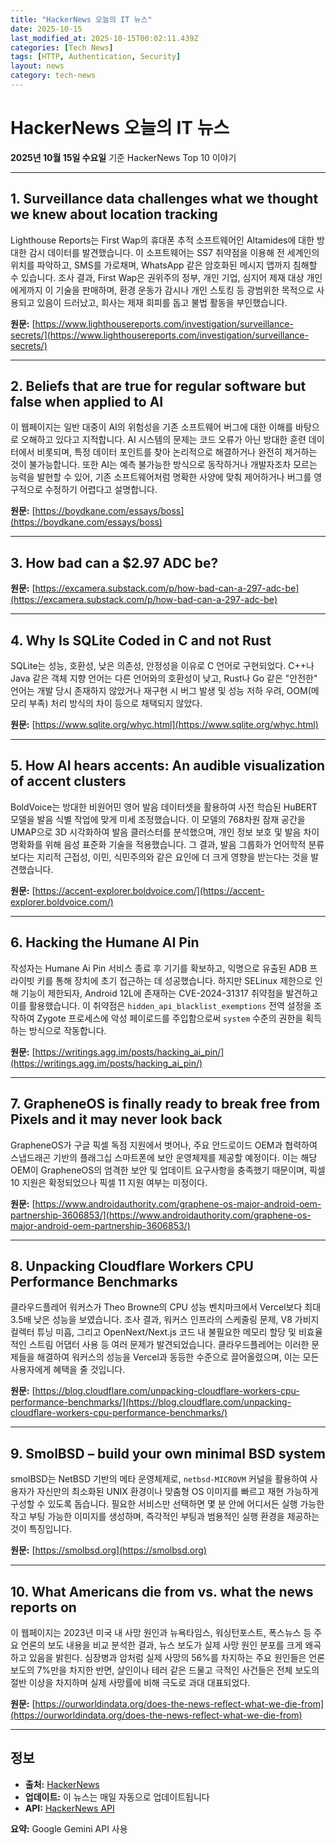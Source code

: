 ```yaml
---
title: "HackerNews 오늘의 IT 뉴스"
date: 2025-10-15
last_modified_at: 2025-10-15T00:02:11.439Z
categories: [Tech News]
tags: [HTTP, Authentication, Security]
layout: news
category: tech-news
---
```

# HackerNews 오늘의 IT 뉴스

**2025년 10월 15일 수요일** 기준 HackerNews Top 10 이야기

---


## 1. Surveillance data challenges what we thought we knew about location tracking

<div class="home-news-summary">

Lighthouse Reports는 First Wap의 휴대폰 추적 소프트웨어인 Altamides에 대한 방대한 감시 데이터를 발견했습니다. 이 소프트웨어는 SS7 취약점을 이용해 전 세계인의 위치를 파악하고, SMS를 가로채며, WhatsApp 같은 암호화된 메시지 앱까지 침해할 수 있습니다. 조사 결과, First Wap은 권위주의 정부, 개인 기업, 심지어 제재 대상 개인에게까지 이 기술을 판매하며, 환경 운동가 감시나 개인 스토킹 등 광범위한 목적으로 사용되고 있음이 드러났고, 회사는 제재 회피를 돕고 불법 활동을 부인했습니다.

</div>

**원문:** [https://www.lighthousereports.com/investigation/surveillance-secrets/](https://www.lighthousereports.com/investigation/surveillance-secrets/)

---


## 2. Beliefs that are true for regular software but false when applied to AI

<div class="home-news-summary">

이 웹페이지는 일반 대중이 AI의 위험성을 기존 소프트웨어 버그에 대한 이해를 바탕으로 오해하고 있다고 지적합니다. AI 시스템의 문제는 코드 오류가 아닌 방대한 훈련 데이터에서 비롯되며, 특정 데이터 포인트를 찾아 논리적으로 해결하거나 완전히 제거하는 것이 불가능합니다. 또한 AI는 예측 불가능한 방식으로 동작하거나 개발자조차 모르는 능력을 발현할 수 있어, 기존 소프트웨어처럼 명확한 사양에 맞춰 제어하거나 버그를 영구적으로 수정하기 어렵다고 설명합니다.

</div>

**원문:** [https://boydkane.com/essays/boss](https://boydkane.com/essays/boss)

---


## 3. How bad can a $2.97 ADC be?

**원문:** [https://excamera.substack.com/p/how-bad-can-a-297-adc-be](https://excamera.substack.com/p/how-bad-can-a-297-adc-be)

---


## 4. Why Is SQLite Coded in C and not Rust

<div class="home-news-summary">

SQLite는 성능, 호환성, 낮은 의존성, 안정성을 이유로 C 언어로 구현되었다. C++나 Java 같은 객체 지향 언어는 다른 언어와의 호환성이 낮고, Rust나 Go 같은 "안전한" 언어는 개발 당시 존재하지 않았거나 재구현 시 버그 발생 및 성능 저하 우려, OOM(메모리 부족) 처리 방식의 차이 등으로 채택되지 않았다.

</div>

**원문:** [https://www.sqlite.org/whyc.html](https://www.sqlite.org/whyc.html)

---


## 5. How AI hears accents: An audible visualization of accent clusters

<div class="home-news-summary">

BoldVoice는 방대한 비원어민 영어 발음 데이터셋을 활용하여 사전 학습된 HuBERT 모델을 발음 식별 작업에 맞게 미세 조정했습니다. 이 모델의 768차원 잠재 공간을 UMAP으로 3D 시각화하여 발음 클러스터를 분석했으며, 개인 정보 보호 및 발음 차이 명확화를 위해 음성 표준화 기술을 적용했습니다. 그 결과, 발음 그룹화가 언어학적 분류보다는 지리적 근접성, 이민, 식민주의와 같은 요인에 더 크게 영향을 받는다는 것을 발견했습니다.

</div>

**원문:** [https://accent-explorer.boldvoice.com/](https://accent-explorer.boldvoice.com/)

---


## 6. Hacking the Humane AI Pin

<div class="home-news-summary">

작성자는 Humane Ai Pin 서비스 종료 후 기기를 확보하고, 익명으로 유출된 ADB 프라이빗 키를 통해 장치에 초기 접근하는 데 성공했습니다. 하지만 SELinux 제한으로 인해 기능이 제한되자, Android 12L에 존재하는 CVE-2024-31317 취약점을 발견하고 이를 활용했습니다. 이 취약점은 `hidden_api_blacklist_exemptions` 전역 설정을 조작하여 Zygote 프로세스에 악성 페이로드를 주입함으로써 `system` 수준의 권한을 획득하는 방식으로 작동합니다.

</div>

**원문:** [https://writings.agg.im/posts/hacking_ai_pin/](https://writings.agg.im/posts/hacking_ai_pin/)

---


## 7. GrapheneOS is finally ready to break free from Pixels and it may never look back

<div class="home-news-summary">

GrapheneOS가 구글 픽셀 독점 지원에서 벗어나, 주요 안드로이드 OEM과 협력하여 스냅드래곤 기반의 플래그십 스마트폰에 보안 운영체제를 제공할 예정이다. 이는 해당 OEM이 GrapheneOS의 엄격한 보안 및 업데이트 요구사항을 충족했기 때문이며, 픽셀 10 지원은 확정되었으나 픽셀 11 지원 여부는 미정이다.

</div>

**원문:** [https://www.androidauthority.com/graphene-os-major-android-oem-partnership-3606853/](https://www.androidauthority.com/graphene-os-major-android-oem-partnership-3606853/)

---


## 8. Unpacking Cloudflare Workers CPU Performance Benchmarks

<div class="home-news-summary">

클라우드플레어 워커스가 Theo Browne의 CPU 성능 벤치마크에서 Vercel보다 최대 3.5배 낮은 성능을 보였습니다. 조사 결과, 워커스 인프라의 스케줄링 문제, V8 가비지 컬렉터 튜닝 미흡, 그리고 OpenNext/Next.js 코드 내 불필요한 메모리 할당 및 비효율적인 스트림 어댑터 사용 등 여러 문제가 발견되었습니다. 클라우드플레어는 이러한 문제들을 해결하여 워커스의 성능을 Vercel과 동등한 수준으로 끌어올렸으며, 이는 모든 사용자에게 혜택을 줄 것입니다.

</div>

**원문:** [https://blog.cloudflare.com/unpacking-cloudflare-workers-cpu-performance-benchmarks/](https://blog.cloudflare.com/unpacking-cloudflare-workers-cpu-performance-benchmarks/)

---


## 9. SmolBSD – build your own minimal BSD system

<div class="home-news-summary">

smolBSD는 NetBSD 기반의 메타 운영체제로, `netbsd-MICROVM` 커널을 활용하여 사용자가 자신만의 최소화된 UNIX 환경이나 맞춤형 OS 이미지를 빠르고 재현 가능하게 구성할 수 있도록 돕습니다. 필요한 서비스만 선택하면 몇 분 안에 어디서든 실행 가능한 작고 부팅 가능한 이미지를 생성하며, 즉각적인 부팅과 범용적인 실행 환경을 제공하는 것이 특징입니다.

</div>

**원문:** [https://smolbsd.org](https://smolbsd.org)

---


## 10. What Americans die from vs. what the news reports on

<div class="home-news-summary">

이 웹페이지는 2023년 미국 내 사망 원인과 뉴욕타임스, 워싱턴포스트, 폭스뉴스 등 주요 언론의 보도 내용을 비교 분석한 결과, 뉴스 보도가 실제 사망 원인 분포를 크게 왜곡하고 있음을 밝힌다. 심장병과 암처럼 실제 사망의 56%를 차지하는 주요 원인들은 언론 보도의 7%만을 차지한 반면, 살인이나 테러 같은 드물고 극적인 사건들은 전체 보도의 절반 이상을 차지하며 실제 사망률에 비해 극도로 과대 대표되었다.

</div>

**원문:** [https://ourworldindata.org/does-the-news-reflect-what-we-die-from](https://ourworldindata.org/does-the-news-reflect-what-we-die-from)

---


## 정보

- **출처:** [HackerNews](https://news.ycombinator.com/)
- **업데이트:** 이 뉴스는 매일 자동으로 업데이트됩니다
- **API:** [HackerNews API](https://github.com/HackerNews/API)


**요약:** Google Gemini API 사용

